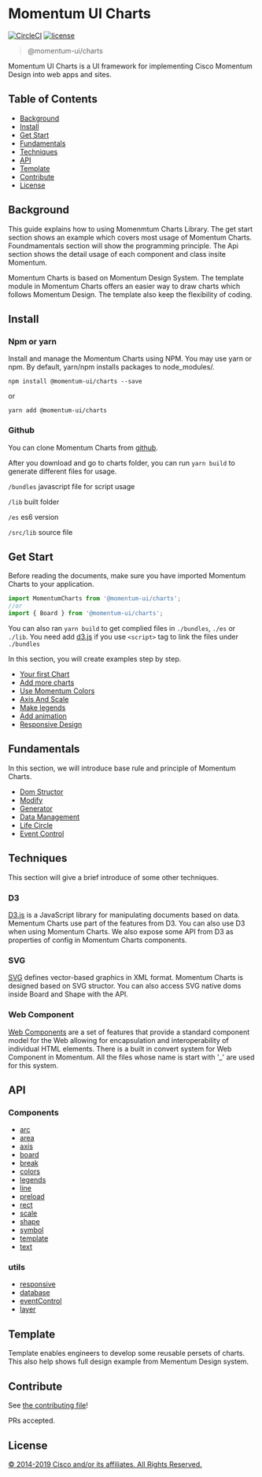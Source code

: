 # Momentum UI Charts

[![CircleCI](https://img.shields.io/circleci/project/github/momentum-design/momentum-ui/master.svg)](https://circleci.com/gh/momentum-design/momentum-ui/)
[![license](https://img.shields.io/github/license/momentum-design/momentum-ui.svg?color=blueviolet)](https://github.com/momentum-design/momentum-ui/blob/master/angular/LICENSE)

> @momentum-ui/charts

Momentum UI Charts is a UI framework for implementing Cisco Momentum Design into web apps and sites.

## Table of Contents
- [Background](#background)
- [Install](#install)
- [Get Start](#get-start)
- [Fundamentals](#fundamentals)
- [Techniques](#techniques)
- [API](#api)
- [Template](#template)
- [Contribute](#contribute)
- [License](#license)

## Background

This guide explains how to using Momenmtum Charts Library. The get start section shows an example which covers most usage of Momentum Charts. Foundmamentals section will show the programming principle. The Api section shows the detail usage of each component and class insite Momentum.

Momentum Charts is based on Momentum Design System. The template module in Momentum Charts offers an easier way to draw charts which follows Momentum Design. The template also keep the flexibility of coding.


## Install

### Npm or yarn

Install and manage the Momentum Charts using NPM. You may use yarn or npm. By default, yarn/npm installs packages to node_modules/.

```npm install @momentum-ui/charts --save```

or

```yarn add @momentum-ui/charts```

### Github

You can clone Momentum Charts from [github](https://github.com/momentum-design/momentum-ui/tree/master/charts).

After you download and go to charts folder, you can run ```yarn build``` to generate different files for usage.

```/bundles``` javascript file for script usage

```/lib``` built folder

```/es``` es6 version

```/src/lib``` source file

## Get Start

Before reading the documents, make sure you have imported Momentum Charts to your application.

``` js
import MomentumCharts from '@momentum-ui/charts';
//or
import { Board } from '@momentum-ui/charts';
```
You can also ran `yarn build` to get complied files in `./bundles`, `./es` or `./lib`.
You need add [d3.js](https://d3js.org/d3.v5.js) if you use `<script>` tag to link the files under `./bundles`

In this section, you will create examples step by step. 

+ [Your first Chart](./doc/getStart/yourFirstChart.md)
+ [Add more charts](./doc/getStart/addMoreCharts.md)
+ [Use Momentum Colors](./doc/getStart/useMomentumColors.md)
+ [Axis And Scale](./doc/getStart/axisAndScale.md)
+ [Make legends](./doc/getStart/makeLegends.md)
+ [Add animation](./doc/getStart/addAnimation.md)
+ [Responsive Design](./doc/getStart/responsiveDesign.md)

## Fundamentals

In this section, we will introduce base rule and principle of Momentum Charts. 

+ [Dom Structor](./doc/fundamentals/dataManagement.md)
+ [Modify](./doc/fundamentals/modify.md)
+ [Generator](./doc/fundamentals/generator.md)
+ [Data Management](./doc/fundamentals/domStructor.md)
+ [Life Circle](./doc/fundamentals/lifeCircle.md)
+ [Event Control](./doc/fundamentals/eventControl.md)

## Techniques

This section will give a brief introduce of some other techniques.

### D3

[D3.js](https://d3js.org/) is a JavaScript library for manipulating documents based on data. Mementum Charts use part of the features from D3. You can also use D3 when using Momentum Charts. We also expose some API from D3 as properties of config in Momentum Charts components.

### SVG

[SVG](https://www.w3schools.com/graphics/svg_intro.asp) defines vector-based graphics in XML format. Momentum Charts is designed based on SVG structor. You can also access SVG native doms inside Board and Shape with the API.

### Web Component

[Web Components](https://www.webcomponents.org/) are a set of features that provide a standard component model for the Web allowing for encapsulation and interoperability of individual HTML elements. There is a built in convert system for Web Component in Momentum. All the files whose name is start with '_' are used for this system. 

## API

### Components

+ [arc](./doc/api/arc.md)
+ [area](./doc/api/area.md)
+ [axis](./doc/api/axis.md)
+ [board](./doc/api/board.md)
+ [break](./doc/api/break.md)
+ [colors](./doc/api/colors.md)
+ [legends](./doc/api/legends.md)
+ [line](./doc/api/line.md)
+ [preload](./doc/api/preload.md)
+ [rect](./doc/api/rect.md)
+ [scale](./doc/api/scale.md)
+ [shape](./doc/api/shape.md)
+ [symbol](./doc/api/symbol.md)
+ [template](./doc/api/template.md)
+ [text](./doc/api/text.md)

### utils

+ [responsive](./doc/api/responsive.md)
+ [database](./doc/api/database.md)
+ [eventControl](./doc/api/eventControl.md)
+ [layer](./doc/api/layer.md)

## Template

Template enables engineers to develop some reusable persets of charts. This also help shows full design example from Mementum Design system.

## Contribute

See [the contributing file](CONTRIBUTING.md)!

PRs accepted.

## License

[© 2014-2019 Cisco and/or its affiliates. All Rights Reserved.](../LICENSE)
